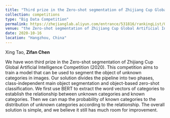 ```yaml
---
title: "Third prize in the Zero-shot segmentation of Zhijiang Cup Global Artificial Intelligence Competition (2020)."
collection: competitions
type: "Big Data Competition"
permalink: https://zhejianglab.aliyun.com/entrance/531816/rankingList/0
venue: "the Zero-shot segmentation of Zhijiang Cup Global Artificial Intelligence Competition (2020)"
date: 2020-10-16
location: "Hangzhou, China"
---
```


Xing Tao, **Zifan Chen**

We have won third prize in the Zero-shot segmentation of Zhijiang Cup Global Artificial Intelligence Competition (2020). This competition aims to train a model that can be used to segment the object of unknown categories in images. Our solution divides the pipeline into two phases, class-independent main object segmentation and object-based zero-shot classification. We first use BERT to extract the word vectors of categories to establish the relationship between unknown categories and known categories. Then we can map the probability of known categories to the distribution of unknown categories according to the relationship. The overall solution is simple, and we believe it still has much room for improvement.
